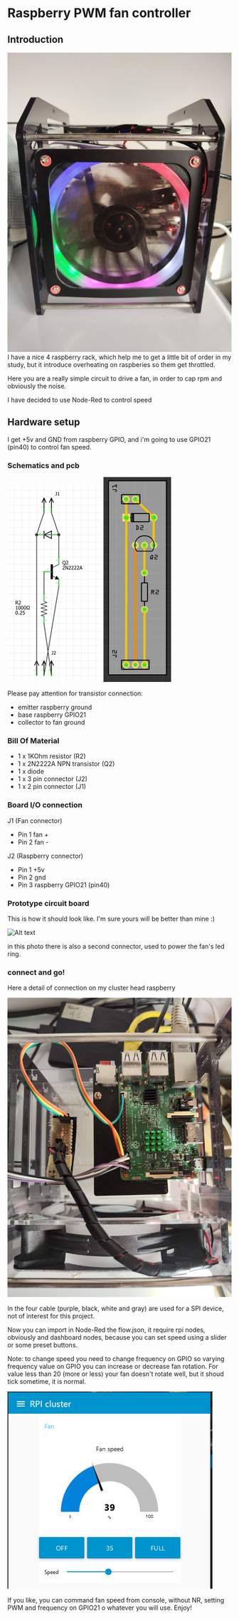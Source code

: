 # Raspberry PWM fan controller 
## Introduction

![Alt text](/img/1666790543910.jpg "Raspberry rack")
I have a nice 4 raspberry rack, which help me to get a little bit of order in my study, but it introduce overheating on raspberies so them get throttled.

Here you are a really simple circuit to drive a fan, in order to cap rpm and obviously the noise.

I have decided to use Node-Red to control speed

## Hardware setup

I get +5v and GND from raspberry GPIO, and i'm going to use GPIO21 (pin40) to control fan speed.

### Schematics and pcb
![Alt text](/img/schematics.png)   ![Alt text](/img/pbc.png)

Please pay attention for transistor connection:
- emitter raspberry ground
- base raspberry GPIO21
- collector to fan ground 

### Bill Of Material
- 1 x 1KOhm resistor (R2)
- 1 x 2N2222A NPN transistor (Q2)
- 1 x diode
- 1 x 3 pin connector (J2)
- 1 x 2 pin connector (J1)

### Board I/O connection
J1 (Fan connector)
- Pin 1 fan +
- Pin 2 fan -

J2 (Raspberry connector)
- Pin 1 +5v 
- Pin 2 gnd
- Pin 3 raspberry GPIO21 (pin40)

### Prototype circuit board
This is how it should look like. I'm sure yours will be better than mine :)

![Alt text](/img/IMG_20221026_140357.jpg "Selfmade prototype board")

in this photo there is also a second connector, used to power the fan's led ring.

### connect and go!
Here a detail of connection on my cluster head raspberry

![Alt text](/img/IMG_20221026_141100.jpg "Wiring")

In the four cable (purple, black, white and gray) are used for a SPI device, not of interest for this project.

Now you can import in Node-Red the flow.json, it require rpi nodes, obviously and dashboard nodes, because you can set speed using a slider or some preset buttons.

Note: to change speed you need to change frequency on GPIO so varying frequency value on GPIO you can increase or decrease fan rotation. For value less than 20 (more or less) your fan doesn't rotate well, but it shoud tick sometime, it is normal.


![Alt text](/img/nodered.png "Node Red fan commands")

If you like, you can command fan speed from console, without NR, setting PWM and frequency on GPIO21 o whatever you will use.
Enjoy!